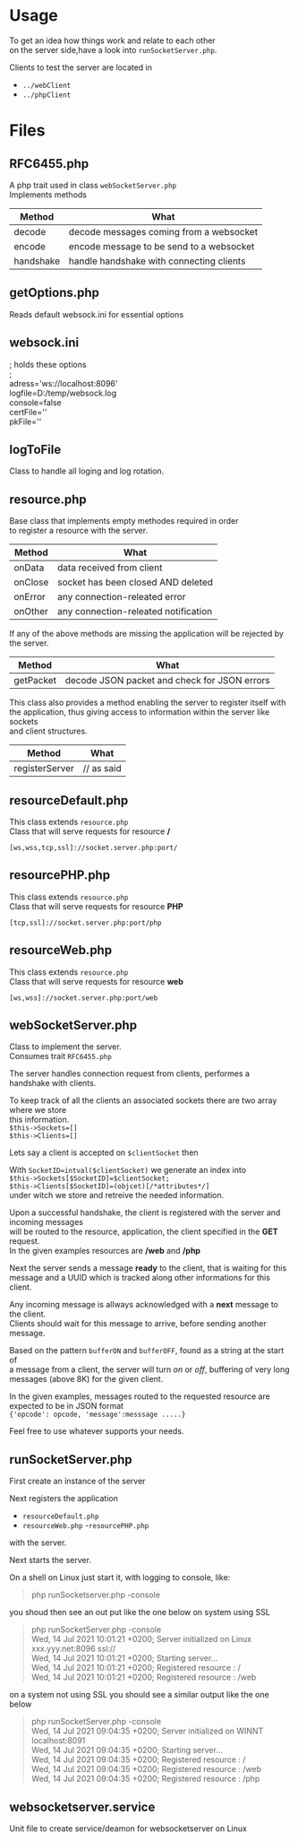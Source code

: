 # Usage

To get an idea how things work and relate to each other  
on the server side,have a look into  `runSocketServer.php`.

Clients to test the server are located in 

- `../webClient`
- `../phpClient`

# Files

## RFC6455.php

A php trait used in class `webSocketServer.php`  
Implements methods 

Method|What
------|----
decode| decode messages coming from a websocket
encode| encode message to be send to a websocket
handshake|handle handshake with connecting clients

## getOptions.php

Reads default websock.ini for essential options

## websock.ini

; holds these options  
;  
adress='ws://localhost:8096'  
logfile=D:/temp/websock.log  
console=false  
certFile=''  
pkFile=''  

## logToFile

Class to handle all loging and log rotation.

## resource.php

Base class that implements empty methodes required in order   
to register a resource with the server.

Method|What
------|----
onData    | data received from client
onClose   | socket has been closed AND deleted
onError   | any connection-releated error
onOther   | any connection-releated notification


If any of the above methods are missing the application will be rejected by the server.   

Method|What
------|----
getPacket | decode JSON packet and check for JSON errors

This class also provides a method enabling the server to register itself with  
the application, thus giving access to information within the server like sockets  
and client structures.

Method|What
------|----
registerServer    | // as said




## resourceDefault.php

This class extends `resource.php`  
Class that will serve requests for resource **/** 

`[ws,wss,tcp,ssl]://socket.server.php:port/`

## resourcePHP.php
This class extends `resource.php`  
Class that will serve requests for resource **PHP** 

`[tcp,ssl]://socket.server.php:port/php`


## resourceWeb.php
This class extends `resource.php`  
Class that will serve requests for resource  **web**

`[ws,wss]://socket.server.php:port/web`

## webSocketServer.php

Class to implement the server.  
Consumes trait `RFC6455.php`

The server handles connection request from clients, performes a handshake with clients.   

To keep track of all the clients an associated sockets there are two array where we store  
this information.  
`$this->Sockets=[]`  
`$this->Clients=[]`

Lets say a client is accepted on `$clientSocket`  then   

With `SocketID=intval($clientSocket)` we generate an index into  
`$this->Sockets[$SocketID]=$clientSocket;`   
`$this->Clients[$SocketID]=(objcet)[/*attributes*/]`      
under witch we store and retreive the needed information.


Upon a successful handshake, the client is registered with the server and incoming messages   
will be routed to the resource, application, the client specified in the **GET** request.  
In the given examples resources are **/web** and **/php** 

Next the server sends a message **ready** to the client, that is waiting for this  
message and a UUID which is tracked along other informations for this client.

Any incoming message is allways acknowledged with a **next** message to the client.  
Clients should wait for this message to arrive, before sending another message. 

Based on the pattern `bufferON` and `bufferOFF`, found as a string at the start of  
a message from a client, the server will turn *on* or *off*, buffering of very long 
messages (above 8K) for the given client.

In the given examples, messages routed to the requested resource are expected to be in JSON format  
`{'opcode': opcode, 'message':messsage .....}`

Feel free to use whatever supports your needs.


## runSocketServer.php

First create an instance of the server


Next registers the application  
- `resourceDefault.php` 
- `resourceWeb.php` 
-`resourcePHP.php` 

with the server.  

Next starts the server.

On a shell on Linux  just start it, with logging to console, like:

> php runSocketserver.php -console  

you shoud then see an out put like the one below on system using SSL


> php runSocketServer.php  -console  
> Wed, 14 Jul 2021 10:01:21 +0200; Server initialized on Linux  xxx.yyy.net:8096 ssl://  
> Wed, 14 Jul 2021 10:01:21 +0200; Starting server...  
> Wed, 14 Jul 2021 10:01:21 +0200; Registered resource : /  
> Wed, 14 Jul 2021 10:01:21 +0200; Registered resource : /web  

on a system not using SSL you should see a similar output like the one below

> php runSocketServer.php -console  
> Wed, 14 Jul 2021 09:04:35 +0200; Server initialized on WINNT  localhost:8091   
> Wed, 14 Jul 2021 09:04:35 +0200; Starting server...  
> Wed, 14 Jul 2021 09:04:35 +0200; Registered resource : /  
> Wed, 14 Jul 2021 09:04:35 +0200; Registered resource : /web  
> Wed, 14 Jul 2021 09:04:35 +0200; Registered resource : /php  
>  



## websocketserver.service

Unit file to create service/deamon for websocketserver on Linux 

